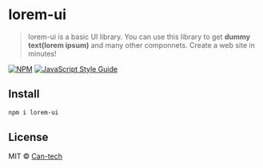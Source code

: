 # lorem-ui

> lorem-ui is a basic UI library. You can use this library to get **dummy text(lorem ipsum)** and many other componnets. Create a web site in minutes!

[![NPM](https://img.shields.io/npm/v/lorem-ui.svg)](https://www.npmjs.com/package/lorem-ui) [![JavaScript Style Guide](https://img.shields.io/badge/code_style-standard-brightgreen.svg)](https://standardjs.com)

## Install

```bash
npm i lorem-ui
```
## License

MIT © [Can-tech](https://github.com/Can-tech)
